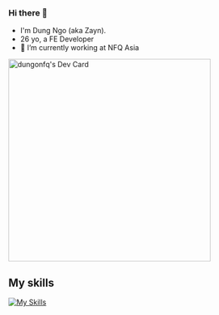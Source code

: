 ### Hi there 👋

- I'm Dung Ngo (aka Zayn).
- 26 yo, a FE Developer
- 🔭 I’m currently working at NFQ Asia

<a href="https://app.daily.dev/dungonfq95"><img src="https://api.daily.dev/devcards/0ea396b05d7445a99e8169df52b9b755.png?r=813" width="400" alt="dungonfq's Dev Card"/></a>

<!--
**dungonfq/dungonfq** is a ✨ _special_ ✨ repository because its `README.md` (this file) appears on your GitHub profile.

Here are some ideas to get you started:

- 🔭 I’m currently working ...
- 🌱 I’m currently learning ...
- 👯 I’m looking to collaborate on ...
- 🤔 I’m looking for help with ...
- 💬 Ask me about ...
- 📫 How to reach me: ...
- 😄 Pronouns: ...
- ⚡ Fun fact: ...
-->

## My skills

[![My Skills](https://skillicons.dev/icons?i=html,css,js,angular,vue,react,nuxtjs,nodejs,tailwind,laravel,php,jenkins,ai)](https://skillicons.dev)
